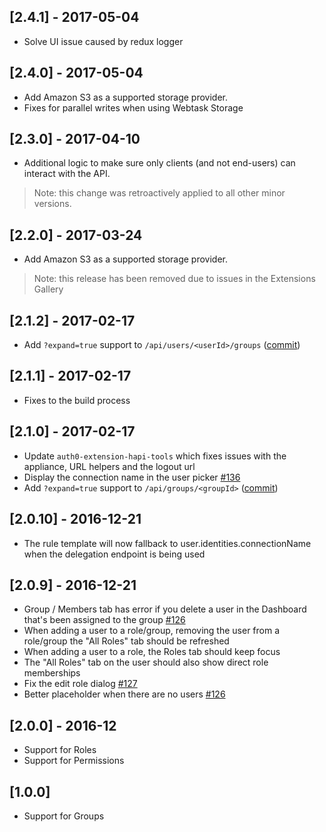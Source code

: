 ## [2.4.1] - 2017-05-04

- Solve UI issue caused by redux logger

## [2.4.0] - 2017-05-04

- Add Amazon S3 as a supported storage provider.
- Fixes for parallel writes when using Webtask Storage

## [2.3.0] - 2017-04-10

- Additional logic to make sure only clients (and not end-users) can interact with the API.

> Note: this change was retroactively applied to all other minor versions.

## [2.2.0] - 2017-03-24

- Add Amazon S3 as a supported storage provider.

> Note: this release has been removed due to issues in the Extensions Gallery

## [2.1.2] - 2017-02-17

- Add `?expand=true` support to `/api/users/<userId>/groups` ([commit](https://github.com/auth0/auth0-authorization-extension/commit/8d4771dcb42317b9d314592b1f573e6951a84274))

## [2.1.1] - 2017-02-17

- Fixes to the build process

## [2.1.0] - 2017-02-17

- Update `auth0-extension-hapi-tools` which fixes issues with the appliance, URL helpers and the logout url
- Display the connection name in the user picker [#136](https://github.com/auth0/auth0-authorization-extension/pull/136)
- Add `?expand=true` support to `/api/groups/<groupId>` ([commit](https://github.com/auth0/auth0-authorization-extension/commit/87463b12ad7529cdca7a65538b0951eb1c5b52e8))

## [2.0.10] - 2016-12-21

- The rule template will now fallback to user.identities.connectionName when the delegation endpoint is being used

## [2.0.9] - 2016-12-21

- Group / Members tab has error if you delete a user in the Dashboard that's been assigned to the group [#126](https://github.com/auth0/auth0-authorization-extension/issues/123)
- When adding a user to a role/group, removing the user from a role/group the "All Roles" tab should be refreshed
- When adding a user to a role, the Roles tab should keep focus
- The "All Roles" tab on the user should also show direct role memberships
- Fix the edit role dialog [#127](https://github.com/auth0/auth0-authorization-extension/pull/127)
- Better placeholder when there are no users [#126](https://github.com/auth0/auth0-authorization-extension/issues/126)

## [2.0.0] - 2016-12

- Support for Roles
- Support for Permissions

## [1.0.0]

- Support for Groups
